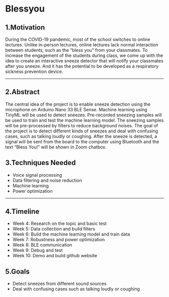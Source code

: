 # Blessyou

## 1.Motivation
During the COVID-19 pandemic, most of the school switches to online lectures. Unlike in-person lectures, online lectures lack normal interaction between students, such as the “bless you” from your classmates. To increase the engagement of the students during class, we come up with the idea to create an interactive sneeze detector that will notify your classmates after you sneeze. And it has the potential to be developed as a respiratory sickness prevention device.

---
## 2.Abstract
The central idea of the project is to enable sneeze detection using the microphone on Arduino Nano 33 BLE Sense. Machine learning using TinyML will be used to detect sneezes. Pre-recorded sneezing samples will be used to train and test the machine learning model. The sneezing samples will be pre-processed by filters to reduce background noises. The goal of the project is to detect different kinds of sneezes and deal with confusing cases, such as talking loudly or coughing. After the sneeze is detected, a signal will be sent from the board to the computer using Bluetooth and the text “Bless You!” will be shown in Zoom chatbox.

## 3.Techniques Needed
- Voice signal processing
- Data filtering and noise reduction
- Machine learning
- Power optimization

---
## 4.Timeline
- Week 4: Research on the topic and basic test
- Week 5: Data collection and build filters
- Week 6: Build the machine learning model and train data
- Week 7: Robustness and power optimization
- Week 8: BLE communication 
- Week 9: Debug and test
- Week 10: Demo and build github website

## 5.Goals
- Detect sneezes from different sound sources
- Deal with confusing cases such as talking loudly or coughing


